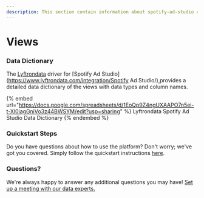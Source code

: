 ```yaml
---
description: This section contain information about spotify-ad-studio connector views information
---
```


# Views

### Data Dictionary

The [Lyftrondata](https://www.lyftrondata.com/) driver for [Spotify Ad Studio](https://www.lyftrondata.com/integration/Spotify Ad Studio/)[ ](https://www.lyftrondata.com/integration/spotify-ad-studio/)provides a detailed data dictionary of the views with data types and column names.

{% embed url="https://docs.google.com/spreadsheets/d/1EoQp9Z4ngUXAAPO7n5ei-t-Xl0iagGniVo3z44BWSYM/edit?usp=sharing" %}
Lyftrondata Spotify Ad Studio Data Dictionary
{% endembed %}

### Quickstart Steps

Do you have questions about how to use the platform? Don't worry; we've got you covered. Simply follow the quickstart instructions [here](../../../../quickstart-steps.md).

### Questions? <a href="#questions" id="questions"></a>

We're always happy to answer any additional questions you may have! [Set up a meeting with our data experts.](https://www.lyftrondata.com/book-a-meeting/)


